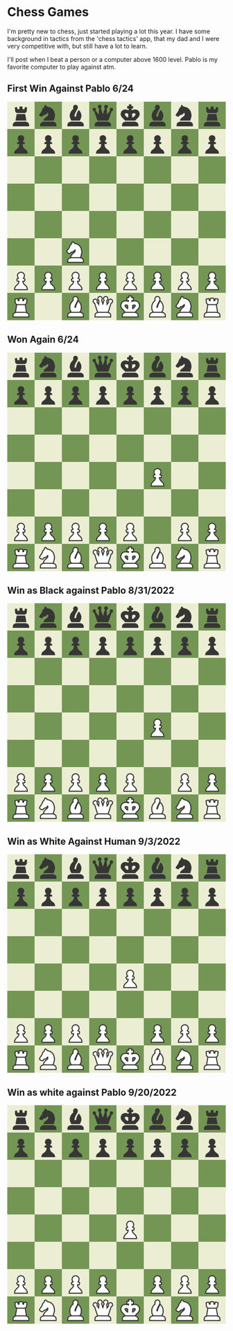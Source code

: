 # Chess Games

I'm pretty new to chess, just started playing a lot this year. I have some background in tactics from the 'chess tactics' app, that my dad and I were very competitive with, but still have a lot to learn. 

I'll post when I beat a person or a computer above 1600 level. Pablo is my favorite computer to play against atm. 
## First Win Against Pablo 6/24
![Alt Text](/games/first-time-beating-pablo.gif)

## Won Again 6/24

![Alt Text](/games/second-pablo.gif)



## Win as Black against Pablo 8/31/2022
![Alt Text](/games/beat_pablo_black.gif)


## Win as White Against Human 9/3/2022
![Alt Text](/games/beat-human.gif)



## Win as white against Pablo 9/20/2022

![Alt Text](/games/board.gif)




